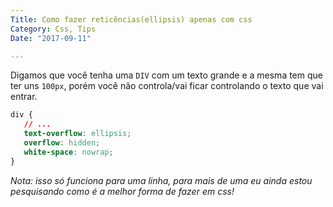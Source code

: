 ```yaml
---
Title: Como fazer reticências(ellipsis) apenas com css
Category: Css, Tips
Date: "2017-09-11"

---
```


Digamos que você tenha uma `DIV` com um texto grande e a mesma tem que ter uns `100px`, porém você não controla/vai ficar controlando o texto que vai entrar.

```css
div {
   // ...
   text-overflow: ellipsis;
   overflow: hidden;
   white-space: nowrap;
}
```

_Nota: isso só funciona para uma linha, para mais de uma eu ainda estou pesquisando como é a melhor forma de fazer em css!_
